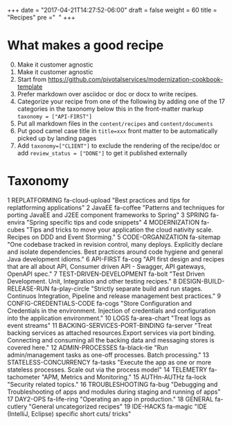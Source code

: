 +++
date = "2017-04-21T14:27:52-06:00"
draft = false
weight = 60
title = "Recipes"
pre ="<i class='fa fa-cutlery'></i>&nbsp;&nbsp;"
+++

# What makes a good recipe
0. Make it customer agnostic
1. Make it customer agnostic
2. Start from https://github.com/pivotalservices/modernization-cookbook-template
3. Prefer markdown over asciidoc or doc or docx to write recipes.
4. Categorize your recipe from one of the following by adding one of the 17 categories in the taxonomy below this in the front-matter markup `taxonomy = ["API-FIRST"]`
5. Put all markdown files in the `content/recipes` and `content/documents`
6. Put good camel case title in `title=xxx` front matter to be automatically picked up by landing pages
7. Add `taxonomy=["CLIENT"]` to exclude the rendering of the recipe/doc or add `review_status = ["DONE"]` to get it published externally

# Taxonomy
1 REPLATFORMING  fa-cloud-upload "Best practices and tips for replatforming applications"
2 JavaEE fa-coffee "Patterns and techniques for porting JavaEE and J2EE component frameworks to Spring"
3 SPRING  fa-envira "Spring specific tips and code snippets"
4 MODERNIZATION fa-cubes "Tips and tricks to move your application the cloud nativity scale. Recipes on DDD and Event Storming."
5 CODE-ORGANIZATION fa-sitemap "One codebase tracked in revision control, many deploys. Explicitly declare and isolate dependencies. Best practices around code hygiene and general Java development idioms."
6 API-FIRST fa-cog "API first design and recipes that are all about API, Consumer driven API - Swagger, API gateways, OpenAPI spec."
7 TEST-DRIVEN-DEVELOPMENT fa-bolt "Test Driven Development. Unit, Integration and other testing recipes."
8 DESIGN-BUILD-RELEASE-RUN fa-play-circle "Strictly separate build and run stages. Continuos Integration, Pipeline and release management best practices."
9 CONFIG-CREDENTIALS-CODE fa-cogs "Store Configuration and Credentials in the environment. Injection of credentials and configuration into the application environment."
10 LOGS fa-area-chart "Treat logs as event streams"
11 BACKING-SERVICES-PORT-BINDING fa-server "Treat backing services as attached resources.Export services via port binding. Connecting and consuming all the backing data and messaging stores is covered here."
12 ADMIN-PROCESSES fa-black-tie "Run admin/management tasks as one-off processes. Batch processing."
13 STATELESS-CONCURRENCY fa-tasks "Execute the app as one or more stateless processes. Scale out via the process model"
14 TELEMETRY fa-tachometer "APM, Metrics and Monitoring."
15 AUTHn-AUTHz  fa-lock "Security related topics."
16 TROUBLESHOOTING fa-bug "Debugging and Troubleshooting of apps and modules during staging and running of apps"
17 DAY2-OPS fa-life-ring "Operating an app in production."
18 GENERAL fa-cutlery "General uncategorized recipes"
19 IDE-HACKS fa-magic "IDE (IntelliJ, Eclipse) specific short cuts/ tricks"
